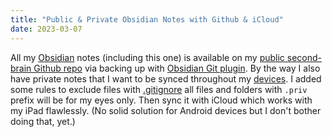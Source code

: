 ```yaml
---
title: "Public & Private Obsidian Notes with Github & iCloud"
date: 2023-03-07
---
```


All my [Obsidian](Obsidian.md) notes (including this one) is available on my [public second-brain Github repo](https://github.com/narze/second-brain) via backing up with [Obsidian Git plugin](https://github.com/denolehov/obsidian-git). By the way I also have private notes that I want to be synced throughout my [devices](uses.md). I added some rules to exclude files with [.gitignore](https://github.com/narze/second-brain/blob/main/.gitignore) all files and folders with `.priv` prefix will be for my eyes only. Then sync it with iCloud which works with my iPad flawlessly. (No solid solution for Android devices but I don't bother doing that, yet.)